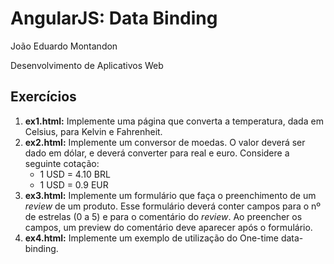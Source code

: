 # AngularJS: Data Binding

João Eduardo Montandon

Desenvolvimento de Aplicativos Web

## Exercícios

1. **ex1.html:** Implemente uma página que converta a temperatura, dada em Celsius, para Kelvin e Fahrenheit.
1. **ex2.html:** Implemente um conversor de moedas. O valor deverá ser dado em dólar, e deverá converter para real e euro. Considere a seguinte cotação:
    * 1 USD = 4.10 BRL
    * 1 USD = 0.9 EUR
1. **ex3.html:** Implemente um formulário que faça o preenchimento de um *review* de um produto. Esse formulário deverá conter campos para o nº de estrelas (0 a 5) e para o comentário do *review*. Ao preencher os campos, um preview do comentário deve aparecer após o formulário.
1. **ex4.html:** Implemente um exemplo de utilização do One-time data-binding.